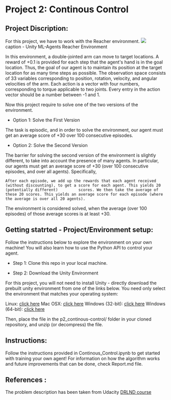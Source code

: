# Project 2: Continous Control

## Project Discription:
For this project, we have to work with the Reacher environment.
![](https://github.com/wildoctopus/DRLND/blob/master/p3_collaboration/reacher.gif) <br>
caption - Unity ML-Agents Reacher Environment


In this environment, a double-jointed arm can move to target locations. A reward of +0.1 is provided for each step that the agent's hand is in the goal location. Thus, the goal of our agent is to maintain its position at the target location for as many time steps as possible.
The observation space consists of 33 variables corresponding to position, rotation, velocity, and angular velocities of the arm. Each action is a vector with four numbers, corresponding to torque applicable to two joints. Every entry in the action vector should be a number between -1 and 1.

Now this project require to solve one of the two versions of the environment.
* Option 1: Solve the First Version

The task is episodic, and in order to solve the environment, our agent must get an average score of +30 over 100 consecutive episodes.

* Option 2: Solve the Second Version

The barrier for solving the second version of the environment is slightly different, to take into account the presence of many agents. In particular, our agents must get an average score of +30 (over 100 consecutive episodes, and over all agents). Specifically,

    After each episode, we add up the rewards that each agent received (without discounting), to get a score for each agent. This yields 20 (potentially different)         scores. We then take the average of these 20 scores. This yields an average score for each episode (where the average is over all 20 agents).

The environment is considered solved, when the average (over 100 episodes) of those average scores is at least +30. 


## Getting statrted - Project/Environment setup: 

Follow the instructions below to explore the environment on your own machine! You will also learn how to use the Python API to control your agent.

* Step 1: Clone this repo in your local machine.

* Step 2: Download the Unity Environment

For this project, you will not need to install Unity - directly download the prebuilt unity environment from one of the links below. You need only select the environment that matches your operating system:

Linux: [click here](https://s3-us-west-1.amazonaws.com/udacity-drlnd/P2/Reacher/one_agent/Reacher_Linux.zip) 
Mac OSX: [click here](https://s3-us-west-1.amazonaws.com/udacity-drlnd/P2/Reacher/one_agent/Reacher.app.zip)
Windows (32-bit): [click here](https://s3-us-west-1.amazonaws.com/udacity-drlnd/P2/Reacher/one_agent/Reacher_Windows_x86.zip)
Windows (64-bit): [click here](https://s3-us-west-1.amazonaws.com/udacity-drlnd/P2/Reacher/one_agent/Reacher_Windows_x86_64.zip)

Then, place the file in the p2_continous-control/ folder in your cloned repository, and unzip (or decompress) the file.

## Instructions:
Follow the instructions provided in Continous_Control.ipynb to get started with training your own agent! For information on how the algorithm works and future improvements that can be done, check Report.md file.



## References :

The problem description has been taken from Udacity [DRLND course](https://www.udacity.com/course/deep-reinforcement-learning-nanodegree--nd893)
